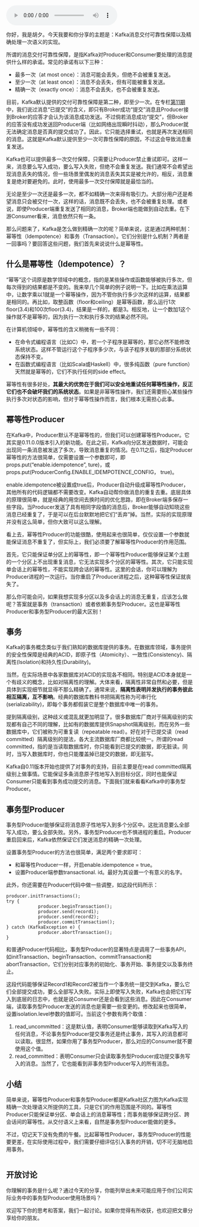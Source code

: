<audio title="14 _ 幂等生产者和事务生产者是一回事吗？" src="https://static001.geekbang.org/resource/audio/b6/40/b63295b32983f69e7e850ecd06bd8740.mp3" controls="controls"></audio> 
<p>你好，我是胡夕。今天我要和你分享的主题是：Kafka消息交付可靠性保障以及精确处理一次语义的实现。</p><p>所谓的消息交付可靠性保障，是指Kafka对Producer和Consumer要处理的消息提供什么样的承诺。常见的承诺有以下三种：</p><ul>
<li>最多一次（at most once）：消息可能会丢失，但绝不会被重复发送。</li>
<li>至少一次（at least once）：消息不会丢失，但有可能被重复发送。</li>
<li>精确一次（exactly once）：消息不会丢失，也不会被重复发送。</li>
</ul><p>目前，Kafka默认提供的交付可靠性保障是第二种，即至少一次。在专栏<a href="https://time.geekbang.org/column/article/102931">第11期</a>中，我们说过消息“已提交”的含义，即只有Broker成功“提交”消息且Producer接到Broker的应答才会认为该消息成功发送。不过倘若消息成功“提交”，但Broker的应答没有成功发送回Producer端（比如网络出现瞬时抖动），那么Producer就无法确定消息是否真的提交成功了。因此，它只能选择重试，也就是再次发送相同的消息。这就是Kafka默认提供至少一次可靠性保障的原因，不过这会导致消息重复发送。</p><p>Kafka也可以提供最多一次交付保障，只需要让Producer禁止重试即可。这样一来，消息要么写入成功，要么写入失败，但绝不会重复发送。我们通常不会希望出现消息丢失的情况，但一些场景里偶发的消息丢失其实是被允许的，相反，消息重复是绝对要避免的。此时，使用最多一次交付保障就是最恰当的。</p><!-- [[[read_end]]] --><p>无论是至少一次还是最多一次，都不如精确一次来得有吸引力。大部分用户还是希望消息只会被交付一次，这样的话，消息既不会丢失，也不会被重复处理。或者说，即使Producer端重复发送了相同的消息，Broker端也能做到自动去重。在下游Consumer看来，消息依然只有一条。</p><p>那么问题来了，Kafka是怎么做到精确一次的呢？简单来说，这是通过两种机制：幂等性（Idempotence）和事务（Transaction）。它们分别是什么机制？两者是一回事吗？要回答这些问题，我们首先来说说什么是幂等性。</p><h2>什么是幂等性（Idempotence）？</h2><p>“幂等”这个词原是数学领域中的概念，指的是某些操作或函数能够被执行多次，但每次得到的结果都是不变的。我来举几个简单的例子说明一下。比如在乘法运算中，让数字乘以1就是一个幂等操作，因为不管你执行多少次这样的运算，结果都是相同的。再比如，取整函数（floor和ceiling）是幂等函数，那么运行1次floor(3.4)和100次floor(3.4)，结果是一样的，都是3。相反地，让一个数加1这个操作就不是幂等的，因为执行一次和执行多次的结果必然不同。</p><p>在计算机领域中，幂等性的含义稍微有一些不同：</p><ul>
<li>在命令式编程语言（比如C）中，若一个子程序是幂等的，那它必然不能修改系统状态。这样不管运行这个子程序多少次，与该子程序关联的那部分系统状态保持不变。</li>
<li>在函数式编程语言（比如Scala或Haskell）中，很多纯函数（pure function）天然就是幂等的，它们不执行任何的side effect。</li>
</ul><p>幂等性有很多好处，<strong>其最大的优势在于我们可以安全地重试任何幂等性操作，反正它们也不会破坏我们的系统状态</strong>。如果是非幂等性操作，我们还需要担心某些操作执行多次对状态的影响，但对于幂等性操作而言，我们根本无需担心此事。</p><h2>幂等性Producer</h2><p>在Kafka中，Producer默认不是幂等性的，但我们可以创建幂等性Producer。它其实是0.11.0.0版本引入的新功能。在此之前，Kafka向分区发送数据时，可能会出现同一条消息被发送了多次，导致消息重复的情况。在0.11之后，指定Producer幂等性的方法很简单，仅需要设置一个参数即可，即props.put(“enable.idempotence”, ture)，或props.put(ProducerConfig.ENABLE_IDEMPOTENCE_CONFIG， true)。</p><p>enable.idempotence被设置成true后，Producer自动升级成幂等性Producer，其他所有的代码逻辑都不需要改变。Kafka自动帮你做消息的重复去重。底层具体的原理很简单，就是经典的用空间去换时间的优化思路，即在Broker端多保存一些字段。当Producer发送了具有相同字段值的消息后，Broker能够自动知晓这些消息已经重复了，于是可以在后台默默地把它们“丢弃”掉。当然，实际的实现原理并没有这么简单，但你大致可以这么理解。</p><p>看上去，幂等性Producer的功能很酷，使用起来也很简单，仅仅设置一个参数就能保证消息不重复了，但实际上，我们必须要了解幂等性Producer的作用范围。</p><p>首先，它只能保证单分区上的幂等性，即一个幂等性Producer能够保证某个主题的一个分区上不出现重复消息，它无法实现多个分区的幂等性。其次，它只能实现单会话上的幂等性，不能实现跨会话的幂等性。这里的会话，你可以理解为Producer进程的一次运行。当你重启了Producer进程之后，这种幂等性保证就丧失了。</p><p>那么你可能会问，如果我想实现多分区以及多会话上的消息无重复，应该怎么做呢？答案就是事务（transaction）或者依赖事务型Producer。这也是幂等性Producer和事务型Producer的最大区别！</p><h2>事务</h2><p>Kafka的事务概念类似于我们熟知的数据库提供的事务。在数据库领域，事务提供的安全性保障是经典的ACID，即原子性（Atomicity）、一致性(Consistency)、隔离性(Isolation)和持久性(Durability)。</p><p>当然，在实际场景中各家数据库对ACID的实现各不相同。特别是ACID本身就是一个有歧义的概念，比如对隔离性的理解。大体来看，隔离性非常自然和必要，但是具体到实现细节就显得不那么精确了。通常来说，<strong>隔离性表明并发执行的事务彼此相互隔离，互不影响</strong>。经典的数据库教科书把隔离性称为可串行化(serializability)，即每个事务都假装它是整个数据库中唯一的事务。</p><p>提到隔离级别，这种歧义或混乱就更加明显了。很多数据库厂商对于隔离级别的实现都有自己不同的理解，比如有的数据库提供Snapshot隔离级别，而在另外一些数据库中，它们被称为可重复读（repeatable read）。好在对于已提交读（read committed）隔离级别的提法，各大主流数据库厂商都比较统一。所谓的read committed，指的是当读取数据库时，你只能看到已提交的数据，即无脏读。同时，当写入数据库时，你也只能覆盖掉已提交的数据，即无脏写。</p><p>Kafka自0.11版本开始也提供了对事务的支持，目前主要是在read committed隔离级别上做事情。它能保证多条消息原子性地写入到目标分区，同时也能保证Consumer只能看到事务成功提交的消息。下面我们就来看看Kafka中的事务型Producer。</p><h2>事务型Producer</h2><p>事务型Producer能够保证将消息原子性地写入到多个分区中。这批消息要么全部写入成功，要么全部失败。另外，事务型Producer也不惧进程的重启。Producer重启回来后，Kafka依然保证它们发送消息的精确一次处理。</p><p>设置事务型Producer的方法也很简单，满足两个要求即可：</p><ul>
<li>和幂等性Producer一样，开启enable.idempotence = true。</li>
<li>设置Producer端参数transactional. id。最好为其设置一个有意义的名字。</li>
</ul><p>此外，你还需要在Producer代码中做一些调整，如这段代码所示：</p><pre><code>producer.initTransactions();
try {
            producer.beginTransaction();
            producer.send(record1);
            producer.send(record2);
            producer.commitTransaction();
} catch (KafkaException e) {
            producer.abortTransaction();
}
</code></pre><p>和普通Producer代码相比，事务型Producer的显著特点是调用了一些事务API，如initTransaction、beginTransaction、commitTransaction和abortTransaction，它们分别对应事务的初始化、事务开始、事务提交以及事务终止。</p><p>这段代码能够保证Record1和Record2被当作一个事务统一提交到Kafka，要么它们全部提交成功，要么全部写入失败。实际上即使写入失败，Kafka也会把它们写入到底层的日志中，也就是说Consumer还是会看到这些消息。因此在Consumer端，读取事务型Producer发送的消息也是需要一些变更的。修改起来也很简单，设置isolation.level参数的值即可。当前这个参数有两个取值：</p><ol>
<li>read_uncommitted：这是默认值，表明Consumer能够读取到Kafka写入的任何消息，不论事务型Producer提交事务还是终止事务，其写入的消息都可以读取。很显然，如果你用了事务型Producer，那么对应的Consumer就不要使用这个值。</li>
<li>read_committed：表明Consumer只会读取事务型Producer成功提交事务写入的消息。当然了，它也能看到非事务型Producer写入的所有消息。</li>
</ol><h2>小结</h2><p>简单来说，幂等性Producer和事务型Producer都是Kafka社区力图为Kafka实现精确一次处理语义所提供的工具，只是它们的作用范围是不同的。幂等性Producer只能保证单分区、单会话上的消息幂等性；而事务能够保证跨分区、跨会话间的幂等性。从交付语义上来看，自然是事务型Producer能做的更多。</p><p>不过，切记天下没有免费的午餐。比起幂等性Producer，事务型Producer的性能要更差，在实际使用过程中，我们需要仔细评估引入事务的开销，切不可无脑地启用事务。</p><p><img src="https://static001.geekbang.org/resource/image/41/ed/419a092ef55d0fa248a56fe582a551ed.jpg" alt=""></p><h2>开放讨论</h2><p>你理解的事务是什么呢？通过今天的分享，你能列举出未来可能应用于你们公司实际业务中的事务型Producer使用场景吗？</p><p>欢迎写下你的思考和答案，我们一起讨论。如果你觉得有所收获，也欢迎把文章分享给你的朋友。</p><p></p>
